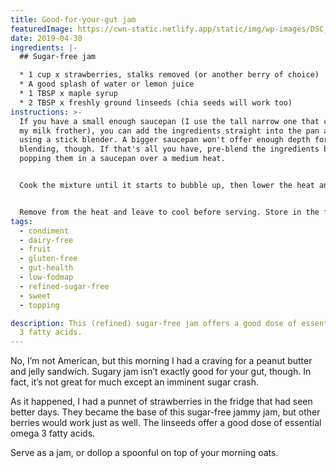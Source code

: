 ```yaml
---
title: Good-for-your-gut jam
featuredImage: https://cwn-static.netlify.app/static/img/wp-images/DSC_0274-1.jpg
date: 2019-04-30
ingredients: |-
  ## Sugar-free jam

  * 1 cup x strawberries, stalks removed (or another berry of choice)
  * A good splash of water or lemon juice
  * 1 TBSP x maple syrup 
  * 2 TBSP x freshly ground linseeds (chia seeds will work too)
instructions: >-
  If you have a small enough saucepan (I use the tall narrow one that comes with
  my milk frother), you can add the ingredients straight into the pan and blend
  using a stick blender. A bigger saucepan won't offer enough depth for
  blending, though. If that's all you have, pre-blend the ingredients before
  popping them in a saucepan over a medium heat.


  Cook the mixture until it starts to bubble up, then lower the heat and whisk until it thickens. This may happen straight away, or it could take a few minutes.


  Remove from the heat and leave to cool before serving. Store in the fridge for up to a week.
tags:
  - condiment
  - dairy-free
  - fruit
  - gluten-free
  - gut-health
  - low-fodmap
  - refined-sugar-free
  - sweet
  - topping

description: This (refined) sugar-free jam offers a good dose of essential omega
  3 fatty acids.
---
```


No, I’m not American, but this morning I had a craving for a peanut butter and jelly sandwich. Sugary jam isn’t exactly good for your gut, though. In fact, it’s not great for much except an imminent sugar crash.

As it happened, I had a punnet of strawberries in the fridge that had seen better days. They became the base of this sugar-free jammy jam, but other berries would work just as well. The linseeds offer a good dose of essential omega 3 fatty acids.

Serve as a jam, or dollop a spoonful on top of your morning oats.
